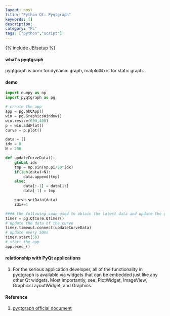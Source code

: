```yaml
---
layout: post
title: "Python Qt: Pyqtgraph"
keywords: [] 
description: 
category: "PL"
tags: ["python","script"]
---
```

{% include JB/setup %}

#### what's pyqtgraph
pyqtgraph is born for dynamic graph, matplotlib is for static graph.


#### demo

```python
import numpy as np
import pyqtgraph as pg

# create the app
app = pg.mkQApp()
win = pg.GraphicsWindow()
win.resize(600,400)
p = win.addPlot()
curve = p.plot()

data = []
idx = 0
N = 200

def updateCurveData():
    global idx
    tmp = np.sin(np.pi/50*idx)
    if(len(data)<N):
        data.append(tmp)
    else:
        data[:-1] = data[1:]
        data[-1] = tmp

    curve.setData(data)
    idx+=1

#### the following code used to obtain the latest data and update the graph
timer = pg.QtCore.QTimer()
# update the data of the curve
timer.timeout.connect(updateCurveData)
# update every 50ms
timer.start(50)
# start the app
app.exec_()
```

#### relationship with PyQt applications
1. For the serious application developer, all of the functionality in pyqtgraph is available via widgets 
that can be embedded just like any other Qt widgets. Most importantly, see: PlotWidget, ImageView, GraphicsLayoutWidget,
and Graphics.

#### Reference
1. [pyqtgraph official document](http://www.pyqtgraph.org/documentation/introduction.html)
